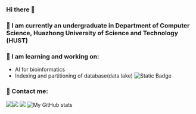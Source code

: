 ### Hi there 👋

<!--
**dingzr2001/dingzr2001** is a ✨ _special_ ✨ repository because its `README.md` (this file) appears on your GitHub profile.

Here are some ideas to get you started:

- 🔭 I’m currently working on ...
- 🌱 I’m currently learning ...
- 👯 I’m looking to collaborate on ...
- 🤔 I’m looking for help with ...
- 💬 Ask me about ...
- 📫 How to reach me: ...
- 😄 Pronouns: ...
- ⚡ Fun fact: ...
-->

### 👔 I am currently an undergraduate in Department of Computer Science, Huazhong University of Science and Technology (HUST)
### 📖 I am learning and working on:
- AI for bioinformatics
- Indexing and partitioning of database(data lake)
![Static Badge](https://img.shields.io/badge/:badgeContent)
### 📧 Contact me: 
<a href="mailto:dingzr2001@gmail.com"><img src="https://img.shields.io/static/v1?label=Email&message=dingzr2001@gmail.com&color=blue"/></a><a href="https://dingzr2001.github.io"><img src="https://img.shields.io/static/v1?label=Personal Website&message=dingzr2001.github.io&color=yellow"/></a>
![](https://github-readme-stats.vercel.app/api/top-langs/?username=dingzr2001&theme=dark&layout=compact&hide=css,html)
![My GitHub stats](https://github-readme-stats.vercel.app/api?username=dingzr2001&show_icons=true&theme=radical)
